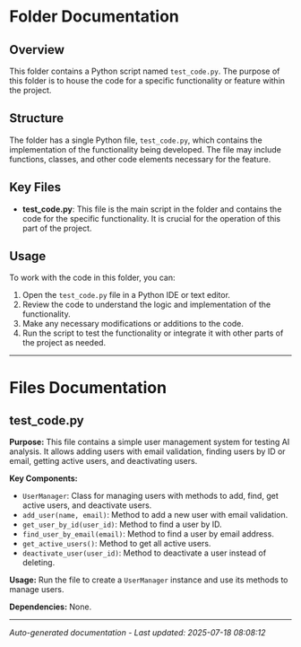 # Folder Documentation

## Overview
This folder contains a Python script named `test_code.py`. The purpose of this folder is to house the code for a specific functionality or feature within the project.

## Structure
The folder has a single Python file, `test_code.py`, which contains the implementation of the functionality being developed. The file may include functions, classes, and other code elements necessary for the feature.

## Key Files
- **test_code.py**: This file is the main script in the folder and contains the code for the specific functionality. It is crucial for the operation of this part of the project.

## Usage
To work with the code in this folder, you can:
1. Open the `test_code.py` file in a Python IDE or text editor.
2. Review the code to understand the logic and implementation of the functionality.
3. Make any necessary modifications or additions to the code.
4. Run the script to test the functionality or integrate it with other parts of the project as needed.

---

# Files Documentation

## test_code.py

**Purpose:** This file contains a simple user management system for testing AI analysis. It allows adding users with email validation, finding users by ID or email, getting active users, and deactivating users.

**Key Components:**
- `UserManager`: Class for managing users with methods to add, find, get active users, and deactivate users.
- `add_user(name, email)`: Method to add a new user with email validation.
- `get_user_by_id(user_id)`: Method to find a user by ID.
- `find_user_by_email(email)`: Method to find a user by email address.
- `get_active_users()`: Method to get all active users.
- `deactivate_user(user_id)`: Method to deactivate a user instead of deleting.

**Usage:** Run the file to create a `UserManager` instance and use its methods to manage users.

**Dependencies:** None.

---
*Auto-generated documentation - Last updated: 2025-07-18 08:08:12*
